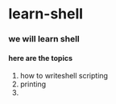 # learn-shell
### we will learn shell
#### here are the topics
1. how to writeshell scripting
2. printing
2. 